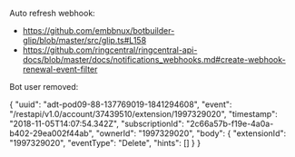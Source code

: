 Auto refresh webhook:
- https://github.com/embbnux/botbuilder-glip/blob/master/src/glip.ts#L158
- https://github.com/ringcentral/ringcentral-api-docs/blob/master/docs/notifications_webhooks.md#create-webhook-renewal-event-filter


Bot user removed:

{
  "uuid": "adt-pod09-88-137769019-1841294608",
  "event": "/restapi/v1.0/account/37439510/extension/1997329020",
  "timestamp": "2018-11-05T14:07:54.342Z",
  "subscriptionId": "2c66a57b-f19e-4a0a-b402-29ea002f44ab",
  "ownerId": "1997329020",
  "body": {
    "extensionId": "1997329020",
    "eventType": "Delete",
    "hints": []
  }
}
